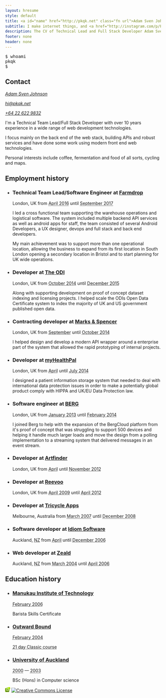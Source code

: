 ```yaml
---
layout: hresume
style: default
title: <a id="name" href="http://pkqk.net" class="fn url">Adam Sven Johnson</a>
subtitle: I make internet things, and <a href="http://instagram.com/p/PgciyaAJlk/">I really like coffee</a>
description: The CV of Technical Lead and Full Stack Developer Adam Sven Johnson
footer: none
header: none
---
```


<aside>
<tt class="terminal"><pre>
$ whoami
pkqk
$ <span class="cursor">&#95;</span></pre>
</tt>
</aside>

<h2>Contact</h2>
<address class="contact vcard">
  <a href="{{ site.url }}" class="fn url">Adam Sven Johnson</a>
  <p><a class="email" href="m&#x61;&#x69;lto:hi&#64;pkqk.net">hi&#64;pkqk.net</a></p>
  <p><a class="tel" href="tel://&#x2B;&#x36;&#x34;&#x32;&#x32;&#x36;&#x32;&#x32;&#x39;&#x33;&#x32;">&#x2B;&#x36;&#x34;&#x20;&#x32;&#x32;&#x20;&#x36;&#x32;&#x32;&#x20;&#x39;&#x38;&#x33;&#x32;</a></p>
</address>

<section class="summary">
  <p>
    I'm a Technical Team Lead/Full Stack Developer with over 10 years experience in a wide range of web development technologies.
  </p>
  <p>
    I focus mainly on the back end of the web stack, building APIs and robust services and have done some work using modern front end web technologies.
  </p>
  <p>
    Personal interests include coffee, fermentation and food of all sorts, cycling and maps.
  </p>
</section>
<h2 class="page-break">Employment history</h2>
<ul class="vcalendar">
  <li class="experience vevent vcard">
    <a href="#name" class="include"></a>
    <h3 class="summary">
      <span class="title">Technical Team Lead/Software Engineer</span>
      at <a class="fn org url" href="http://www.farmdrop.com">Farmdrop</a>
    </h3>
    <p>
      <span class="adr"><span class="locality">London</span>, <span class="country-name">UK</span></span>
      from
      <span class="period">
        <abbr class="dtstart" title="2016-04-25">April 2016</abbr> until
        <abbr class="dtend" title="2017-09-29">September 2017</abbr>
      </span>
    </p>
    <p class="description">
      I led a cross functional team supporting the warehouse operations and logistical software. The system included multiple backend API services as well as android apps for staff, the team consisted of several Android Developers, a UX designer, devops and full stack and back end developers.
    </p>
    <p class="description">
      My main achievement was to support more than one operational location, allowing the business to expand from its first location in South London opening a secondary location in Bristol and to start planning for UK wide operations.
    </p>
  </li>
  <li class="experience vevent vcard">
    <a href="#name" class="include"></a>
    <h3 class="summary">
      <span class="title">Developer</span>
      at <a class="fn org url" href="http://theodi.org">The ODI</a>
    </h3>
    <p>
      <span class="adr"><span class="locality">London</span>, <span class="country-name">UK</span></span>
      from
      <span class="period">
        <abbr class="dtstart" title="2014-10-13">October 2014</abbr> until
        <abbr class="dtend" title="2015-12-11">December 2015</abbr>
      </span>
    </p>
    <p class="description">
      Along with supporting development on proof of concept dataset indexing and licensing projects. I helped scale the ODIs Open Data Certificate system to index the majority of UK and US government published open data.
    </p>
  </li>
  <li class="experience vevent vcard">
    <a href="#name" class="include"></a>
    <h3 class="summary">
      <span class="title">Contracting developer</span>
      at <a class="fn org url" href="http://www.marksandspencer.com">Marks & Spencer</a>
    </h3>
    <p>
      <span class="adr"><span class="locality">London</span>, <span class="country-name">UK</span></span>
      from
      <span class="period">
        <abbr class="dtstart" title="2014-09-23">September</abbr> until
        <abbr class="dtend" title="2014-10-03">October 2014</abbr>
      </span>
    </p>
    <p class="description">
      I helped design and develop a modern API wrapper around a enterprise part of the system that allowed the rapid prototyping of internal projects.
    </p>
  </li>
  <li class="experience vevent vcard">
    <a href="#name" class="include"></a>
    <h3 class="summary">
      <span class="title">Developer</span>
      at <a class="fn org url" href="http://myhealthpal.com">myHealthPal</a>
    </h3>
    <p>
      <span class="adr"><span class="locality">London</span>, <span class="country-name">UK</span></span>
      from
      <span class="period">
        <abbr class="dtstart" title="2014-04-01">April</abbr> until
        <abbr class="dtend" title="2014-07-11">July 2014</abbr>
      </span>
    </p>
    <p class="description">
      I designed a patient information storage system that needed to deal with international data protection issues in order to make a potentially global product comply with HIPPA and UK/EU Data Protection law.
    </p>
  </li>
  <li class="experience vevent vcard">
    <a href="#name" class="include"></a>
    <h3 class="summary">
      <span class="title">Software engineer</span>
      at <a class="fn org url" href="http://berglondon.com">BERG</a>
    </h3>
    <p>
      <span class="adr"><span class="locality">London</span>, <span class="country-name">UK</span></span>
      from
      <span class="period">
        <abbr class="dtstart" title="2013-01-02">January 2013</abbr> until
        <abbr class="dtend" title="2012-11-21">February 2014</abbr>
      </span>
    </p>
    <p class="description">
      I joined Berg to help with the expansion of the BergCloud platform from it's proof of concept that was struggling to support 500 devices and helping it handle much larger loads and move the design from a polling implementation to a streaming system that delivered messages in an event stream.
    </p>
  </li>
  <li class="experience vevent vcard">
    <a href="#name" class="include"></a>
    <h3 class="summary">
      <span class="title">Developer</span>
      at <a class="fn org url" href="http://www.artfinder.com">Artfinder</a>
    </h3>
    <p>
      <span class="adr"><span class="locality">London</span>, <span class="country-name">UK</span></span>
      from
      <span class="period">
        <abbr class="dtstart" title="2012-04-25">April</abbr> until
        <abbr class="dtend" title="2012-11-21">November 2012</abbr>
      </span>
    </p>
  </li>
  <li class="experience vevent vcard">
    <a href="#name" class="include"></a>
    <h3 class="summary">
      <span class="title">Developer</span>
      at <a class="fn org url" href="http://www.reevoo.com">Reevoo</a>
    </h3>
    <p>
      <span class="adr"><span class="locality">London</span>, <span class="country-name">UK</span></span>
      from
      <span class="period">
        <abbr class="dtstart" title="2009-04-27">April 2009</abbr> until
        <abbr class="dtend" title="2012-04-19">April 2012</abbr>
      </span>
    </p>
  </li>
  <li class="experience vevent vcard">
    <a href="#name" class="include"></a>
    <h3 class="summary">
      <span class="title">Developer</span>
      at <a class="fn org url" href="http://trikeapps.com">Tricycle Apps</a>
    </h3>
    <p>
    <span class="adr"><span class="locality">Melbourne</span>, <span class="country-name">Australia</span></span>
    from
    <span class="period">
      <abbr class="dtstart" title="2007-03-05">March 2007</abbr> until
      <abbr class="dtend" title="2008-12-12">December 2008</abbr>
    </span>
    </p>
  </li>
  <li class="experience vevent vcard">
    <a href="#name" class="include"></a>
    <h3 class="summary">
      <span class="title">Software developer</span>
      at <a class="fn org url" href="http://www.idiomsoftware.com">Idiom Software</a>
    </h3>
    <p>
    <span class="adr"><span class="locality">Auckland</span>, <abbr class="country-name" title="New Zealand">NZ</abbr></span>
    from
    <span class="period">
      <abbr class="dtstart" title="2006-04-24">April</abbr> until
      <abbr class="dtend" title="2006-12-15">December 2006</abbr>
    </span>
    </p>
  </li>
  <li class="experience vevent vcard">
    <a href="#name" class="include"></a>
    <h3 class="summary">
      <span class="title">Web developer</span>
      at <a class="fn org url" href="http://www.zeald.com">Zeald</a>
    </h3>
    <p>
    <span class="adr"><span class="locality">Auckland</span>, <abbr class="country-name" title="New Zealand">NZ</abbr></span>
    from
    <span class="period">
      <abbr class="dtstart" title="2004-03-01">March 2004</abbr> until
      <abbr class="dtend" title="2006-04-21">April 2006</abbr>
    </span>
    </p>
  </li>
</ul>
<h2>Education history</h2>
<ul class="vcalendar">
  <li class="education vevent vcard">
    <h3 class="summary"><a class="url fn org" href="https://www.manukau.ac.nz">Manukau Institute of Technology</a></h3>
    <p class="period">
      <abbr class="dtstart" title="2006-02-27">February 2006</abbr><abbr class="dtend" title="2006-04-10"></abbr>
    </p>
    <p class="description">
     Barista Skills Certificate
    </p>
  </li>
  <li class="education vevent vcard">
    <h3 class="summary"><a class="url fn org" href="http://www.outwardbound.co.nz">Outward Bound</a></h3>
    <p class="period">
      <abbr class="dtstart" title="2004-01-31">February 2004</abbr><abbr class="dtend" title="2004-02-20"></abbr>
    </p>
    <p class="description"><abbr class="duration" title="P2D">21 day Classic course</abbr></p>
  </li>
  <li class="education vevent vcard">
    <h3 class="summary fn org"><a class="url" href="http://www.auckland.ac.nz">University of Auckland</a></h3>
    <p class="period"><abbr class="dtstart" title="2000-01-01">2000</abbr> — <abbr class="dtend" title="2003-12-31">2003</abbr></p>
    <p class="description">
      <span class="degree">BSc (Hons)</span> in <span class="major">Computer science</span>
    </p>
  </li>
</ul>
<p id="technologies">
  <a rel="tag" title="Resumé marked up using microformats." href="http://microformats.org/wiki/hresume"><img alt="This page uses microformats" src="/img/microformats.png"></a>
  <a rel="license" href="http://creativecommons.org/licenses/by-nd/4.0/"><img alt="Creative Commons License" style="border-width:0" src="https://i.creativecommons.org/l/by-nd/4.0/80x15.png" /></a>
</p>
